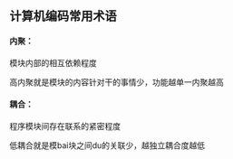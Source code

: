 ## 计算机编码常用术语

#### 内聚：

模块内部的相互依赖程度

高内聚就是模块的内容针对干的事情少，功能越单一内聚越高

#### 耦合：

程序模块间存在联系的紧密程度

低耦合就是模bai块之间du的关联少，越独立耦合度越低